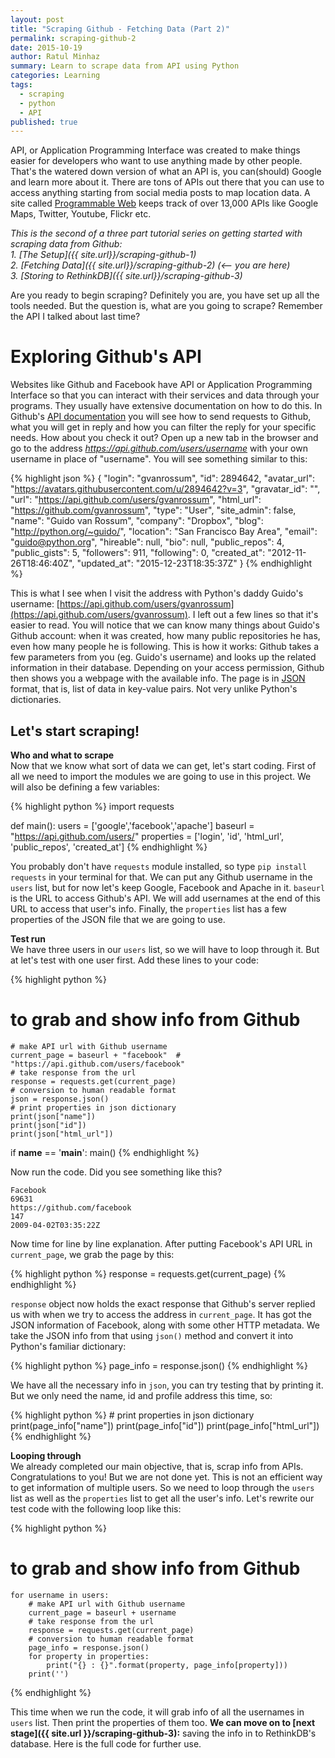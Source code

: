 ```yaml
---
layout: post
title: "Scraping Github - Fetching Data (Part 2)"
permalink: scraping-github-2
date: 2015-10-19
author: Ratul Minhaz
summary: Learn to scrape data from API using Python
categories: Learning
tags:
  - scraping
  - python
  - API
published: true
---
```


API, or Application Programming Interface was created to make things easier for developers who want to use anything made by other people. That's the watered down version of what an API is, you can(should) Google and learn more about it. There are tons of APIs out there that you can use to access anything starting from social media posts to map location data. A site called [Programmable Web](http://www.programmableweb.com/) keeps track of over 13,000 APIs like Google Maps, Twitter, Youtube, Flickr etc.
<!--more-->

*This is the second of a three part tutorial series on getting started with scraping data from Github:*<br>
*1. [The Setup]({{ site.url}}/scraping-github-1)*<br>
*2. [Fetching Data]({{ site.url}}/scraping-github-2) (<-- you are here)*<br>
*3. [Storing to RethinkDB]({{ site.url}}/scraping-github-3)*<br>

Are you ready to begin scraping? Definitely you are, you have set up all the tools needed. But the question is, what are you going to scrape? Remember the API I talked about last time?

# Exploring Github's API
Websites like Github and Facebook have API or Application Programming Interface so that you can interact with their services and data through your programs. They usually have extensive documentation on how to do this. In Github's [API documentation](https://developer.github.com/) you will see how to send requests to Github, what you will get in reply and how you can filter the reply for your specific needs. How about you check it out? Open up a new tab in the browser and go to the address _https://api.github.com/users/username_ with your own username in place of "username". You will see something similar to this:

{% highlight json %}
{
    "login": "gvanrossum",
    "id": 2894642,
    "avatar_url": "https://avatars.githubusercontent.com/u/2894642?v=3",
    "gravatar_id": "",
    "url": "https://api.github.com/users/gvanrossum",
    "html_url": "https://github.com/gvanrossum",
    "type": "User",
    "site_admin": false,
    "name": "Guido van Rossum",
    "company": "Dropbox",
    "blog": "http://python.org/~guido/",
    "location": "San Francisco Bay Area",
    "email": "guido@python.org",
    "hireable": null,
    "bio": null,
    "public_repos": 4,
    "public_gists": 5,
    "followers": 911,
    "following": 0,
    "created_at": "2012-11-26T18:46:40Z",
    "updated_at": "2015-12-23T18:35:37Z"
}
{% endhighlight %}

This is what I see when I visit the address with Python's daddy Guido's username: [https://api.github.com/users/gvanrossum](https://api.github.com/users/gvanrossum). I left out a few lines so that it's easier to read. You will notice that we can know many things about Guido's Github account: when it was created, how many public repositories he has, even how many people he is following. This is how it works: Github takes a few parameters from you (eg. Guido's username) and looks up the related information in their database. Depending on your access permission, Github then shows you a webpage with the available info. The page is in [JSON](www.json.org) format, that is, list of data in key-value pairs. Not very unlike Python's dictionaries.

## Let's start scraping!

__Who and what to scrape__ <br>
Now that we know what sort of data we can get, let's start coding. First of all we need to import the modules we are going to use in this project.
We will also be defining a few variables:

{% highlight python %}
import requests

def main():
    users = ['google','facebook','apache']
    baseurl = "https://api.github.com/users/"
    properties = ['login', 'id', 'html_url', 'public_repos', 'created_at']
{% endhighlight %}

You probably don't have `requests` module installed, so type `pip install requests` in your terminal for that. We can put any Github username in the `users` list, but for now let's keep Google, Facebook and Apache in it. `baseurl` is the URL to access Github's API. We will add usernames at the end of this URL to access that user's info. Finally, the `properties` list has a few properties of the JSON file that we are going to use.

__Test run__<br>
We have three users in our `users` list, so we will have to loop through it. But at let's test with one user first. Add these lines to your code:

{% highlight python %}
# to grab and show info from Github
    # make API url with Github username
    current_page = baseurl + "facebook"  # "https://api.github.com/users/facebook"
    # take response from the url
    response = requests.get(current_page)
    # conversion to human readable format
    json = response.json()
    # print properties in json dictionary
    print(json["name"])
    print(json["id"])
    print(json["html_url"])


if __name__ == '__main__':
    main()
{% endhighlight %}

Now run the code. Did you see something like this?

    Facebook
    69631
    https://github.com/facebook
    147
    2009-04-02T03:35:22Z

Now time for line by line explanation. After putting Facebook's API URL in `current_page`, we grab the page by this:

{% highlight python %}
    response = requests.get(current_page)
{% endhighlight %}

`response` object now holds the exact response that Github's server replied us with when we try to access the address in `current_page`. It has got the JSON information of Facebook, along with some other HTTP metadata. We take the JSON info from that using `json()` method and convert it into Python's familiar dictionary:

{% highlight python %}
    page_info = response.json()
{% endhighlight %}

We have all the necessary info in `json`, you can try testing that by printing it. But we only need the name, id and profile address this time, so:

{% highlight python %}
    # print properties in json dictionary
    print(page_info["name"])
    print(page_info["id"])
    print(page_info["html_url"])
{% endhighlight %}

__Looping through__<br>
We already completed our main objective, that is, scrap info from APIs. Congratulations to you! But we are not done yet. This is not an efficient way to get information of multiple users. So we need to loop through the `users` list as well as the `properties` list to get all the user's info. Let's rewrite our test code with the following loop like this:

{% highlight python %}
# to grab and show info from Github
    for username in users:
        # make API url with Github username
        current_page = baseurl + username
        # take response from the url
        response = requests.get(current_page)
        # conversion to human readable format
        page_info = response.json()
        for property in properties:
            print("{} : {}".format(property, page_info[property]))
        print('')
{% endhighlight %}

This time when we run the code, it will grab info of all the usernames in `users` list. Then print the properties of them too. **We can move on to [next stage]({{ site.url }}/scraping-github-3):** saving the info in to RethinkDB's database. Here is the full code for further use.

<script src="https://gist.github.com/mnzr/30fbd4e6fd3177a53f83.js"></script>
